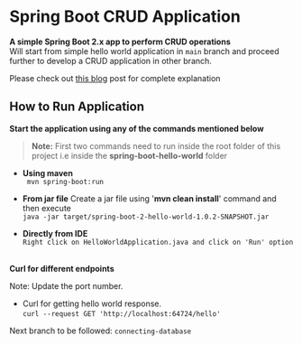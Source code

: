 # Spring Boot CRUD Application

**A simple Spring Boot 2.x app to perform CRUD operations**
<br/>Will start from simple hello world application in `main` branch and proceed further to develop a CRUD application in other branch.

Please check out <a href="https://av1shek.notion.site/av1shek/Deploying-an-Application-with-Kubernetes-1bc1f9a48ea749b89cbd8abbfb294793">this blog</a> post for complete explanation

## How to Run Application

**Start the application using any of the commands mentioned below**

> **Note:** First two commands need to run inside the root folder of this project i.e inside the **spring-boot-hello-world** folder


- **Using maven** <br/>``` mvn spring-boot:run```


- **From jar file**
  Create a jar file using '**mvn clean install**' command and then execute
  <br/>```java -jar target/spring-boot-2-hello-world-1.0.2-SNAPSHOT.jar```


- **Directly from IDE**
  <br/>```Right click on HelloWorldApplication.java and click on 'Run' option```
  <br/><br/>



**Curl for different endpoints**

Note: Update the port number.
- Curl for getting hello world response.
  <br/>```curl --request GET 'http://localhost:64724/hello'```
  

Next branch to be followed: `connecting-database`
